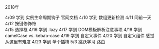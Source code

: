2018年


4/09 学到   实例生命周期钩子 官网文档
4/10 学到   数组更新检测
4/11 同前一天
4/12 按键修饰符   
4/15 选择框
4/16 学到 .lazy
4/17 学到 DOM模板解析注意事项
4/18 学到 camelCase vs. kebab-case
4/19 学到 自定义事件
4/20 学到 自定义组件 感觉从这里有难度
4/23 学到 单个插槽
5/3  跳跃学习 路由
